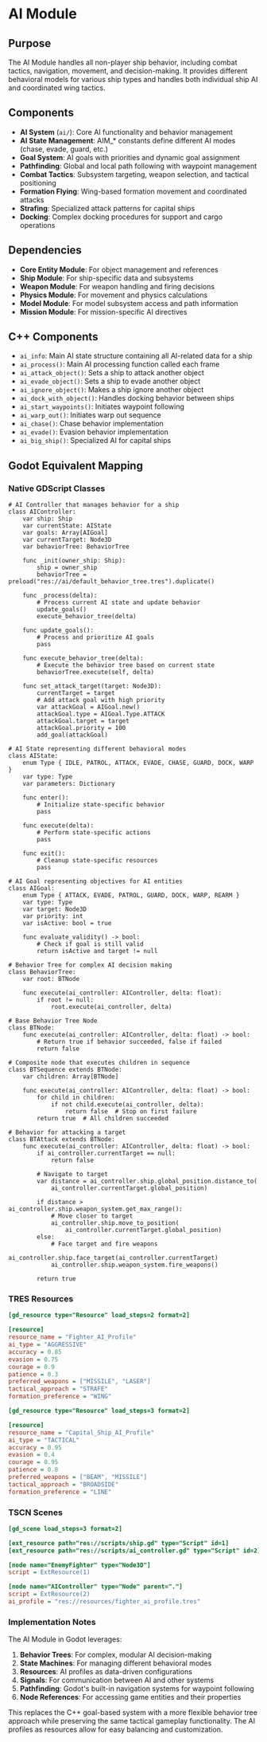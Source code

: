 # AI Module

## Purpose
The AI Module handles all non-player ship behavior, including combat tactics, navigation, movement, and decision-making. It provides different behavioral models for various ship types and handles both individual ship AI and coordinated wing tactics.

## Components
- **AI System** (`ai/`): Core AI functionality and behavior management
- **AI State Management**: AIM_* constants define different AI modes (chase, evade, guard, etc.)
- **Goal System**: AI goals with priorities and dynamic goal assignment
- **Pathfinding**: Global and local path following with waypoint management
- **Combat Tactics**: Subsystem targeting, weapon selection, and tactical positioning
- **Formation Flying**: Wing-based formation movement and coordinated attacks
- **Strafing**: Specialized attack patterns for capital ships
- **Docking**: Complex docking procedures for support and cargo operations

## Dependencies
- **Core Entity Module**: For object management and references
- **Ship Module**: For ship-specific data and subsystems
- **Weapon Module**: For weapon handling and firing decisions
- **Physics Module**: For movement and physics calculations
- **Model Module**: For model subsystem access and path information
- **Mission Module**: For mission-specific AI directives

## C++ Components
- `ai_info`: Main AI state structure containing all AI-related data for a ship
- `ai_process()`: Main AI processing function called each frame
- `ai_attack_object()`: Sets a ship to attack another object
- `ai_evade_object()`: Sets a ship to evade another object
- `ai_ignore_object()`: Makes a ship ignore another object
- `ai_dock_with_object()`: Handles docking behavior between ships
- `ai_start_waypoints()`: Initiates waypoint following
- `ai_warp_out()`: Initiates warp out sequence
- `ai_chase()`: Chase behavior implementation
- `ai_evade()`: Evasion behavior implementation
- `ai_big_ship()`: Specialized AI for capital ships

## Godot Equivalent Mapping

### Native GDScript Classes
```gdscript
# AI Controller that manages behavior for a ship
class AIController:
    var ship: Ship
    var currentState: AIState
    var goals: Array[AIGoal]
    var currentTarget: Node3D
    var behaviorTree: BehaviorTree
    
    func _init(owner_ship: Ship):
        ship = owner_ship
        behaviorTree = preload("res://ai/default_behavior_tree.tres").duplicate()
        
    func _process(delta):
        # Process current AI state and update behavior
        update_goals()
        execute_behavior_tree(delta)
        
    func update_goals():
        # Process and prioritize AI goals
        pass
        
    func execute_behavior_tree(delta):
        # Execute the behavior tree based on current state
        behaviorTree.execute(self, delta)
        
    func set_attack_target(target: Node3D):
        currentTarget = target
        # Add attack goal with high priority
        var attackGoal = AIGoal.new()
        attackGoal.type = AIGoal.Type.ATTACK
        attackGoal.target = target
        attackGoal.priority = 100
        add_goal(attackGoal)

# AI State representing different behavioral modes
class AIState:
    enum Type { IDLE, PATROL, ATTACK, EVADE, CHASE, GUARD, DOCK, WARP }
    var type: Type
    var parameters: Dictionary
    
    func enter():
        # Initialize state-specific behavior
        pass
        
    func execute(delta):
        # Perform state-specific actions
        pass
        
    func exit():
        # Cleanup state-specific resources
        pass

# AI Goal representing objectives for AI entities
class AIGoal:
    enum Type { ATTACK, EVADE, PATROL, GUARD, DOCK, WARP, REARM }
    var type: Type
    var target: Node3D
    var priority: int
    var isActive: bool = true
    
    func evaluate_validity() -> bool:
        # Check if goal is still valid
        return isActive and target != null

# Behavior Tree for complex AI decision making
class BehaviorTree:
    var root: BTNode
    
    func execute(ai_controller: AIController, delta: float):
        if root != null:
            root.execute(ai_controller, delta)

# Base Behavior Tree Node
class BTNode:
    func execute(ai_controller: AIController, delta: float) -> bool:
        # Return true if behavior succeeded, false if failed
        return false

# Composite node that executes children in sequence
class BTSequence extends BTNode:
    var children: Array[BTNode]
    
    func execute(ai_controller: AIController, delta: float) -> bool:
        for child in children:
            if not child.execute(ai_controller, delta):
                return false  # Stop on first failure
        return true  # All children succeeded

# Behavior for attacking a target
class BTAttack extends BTNode:
    func execute(ai_controller: AIController, delta: float) -> bool:
        if ai_controller.currentTarget == null:
            return false
            
        # Navigate to target
        var distance = ai_controller.ship.global_position.distance_to(
            ai_controller.currentTarget.global_position)
            
        if distance > ai_controller.ship.weapon_system.get_max_range():
            # Move closer to target
            ai_controller.ship.move_to_position(
                ai_controller.currentTarget.global_position)
        else:
            # Face target and fire weapons
            ai_controller.ship.face_target(ai_controller.currentTarget)
            ai_controller.ship.weapon_system.fire_weapons()
            
        return true
```

### TRES Resources
```ini
[gd_resource type="Resource" load_steps=2 format=2]

[resource]
resource_name = "Fighter_AI_Profile"
ai_type = "AGGRESSIVE"
accuracy = 0.85
evasion = 0.75
courage = 0.9
patience = 0.3
preferred_weapons = ["MISSILE", "LASER"]
tactical_approach = "STRAFE"
formation_preference = "WING"

[gd_resource type="Resource" load_steps=3 format=2]

[resource]
resource_name = "Capital_Ship_AI_Profile"
ai_type = "TACTICAL"
accuracy = 0.95
evasion = 0.4
courage = 0.95
patience = 0.8
preferred_weapons = ["BEAM", "MISSILE"]
tactical_approach = "BROADSIDE"
formation_preference = "LINE"
```

### TSCN Scenes
```ini
[gd_scene load_steps=3 format=2]

[ext_resource path="res://scripts/ship.gd" type="Script" id=1]
[ext_resource path="res://scripts/ai_controller.gd" type="Script" id=2]

[node name="EnemyFighter" type="Node3D"]
script = ExtResource(1)

[node name="AIController" type="Node" parent="."]
script = ExtResource(2)
ai_profile = "res://resources/fighter_ai_profile.tres"
```

### Implementation Notes
The AI Module in Godot leverages:
1. **Behavior Trees**: For complex, modular AI decision-making
2. **State Machines**: For managing different behavioral modes
3. **Resources**: AI profiles as data-driven configurations
4. **Signals**: For communication between AI and other systems
5. **Pathfinding**: Godot's built-in navigation systems for waypoint following
6. **Node References**: For accessing game entities and their properties

This replaces the C++ goal-based system with a more flexible behavior tree approach while preserving the same tactical gameplay functionality. The AI profiles as resources allow for easy balancing and customization.